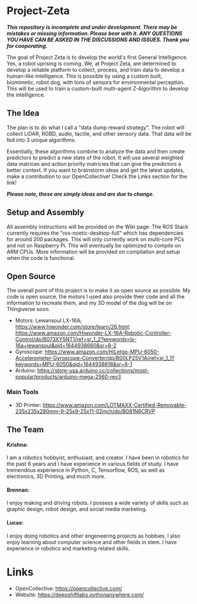 # Project-Zeta
***This repository is incomplete and under development. There may be mistakes or missing information. Please bear with it. ANY QUESTIONS YOU HAVE CAN BE ASKED IN THE DISCUSSIONS AND ISSUES. Thank you for cooporating.***

The goal of Project Zeta is to develop the world's first General Intelligence. Yes, a robot uprising is coming. We, at Project Zeta, are determined to develop a reliable platform to collect, process, and train data to develop a human-like intelligence. This is possible by using a custom built, biomimetic, robot dog, with tons of sensors for environmental perception. This will be used to train a custom-built multi-agent Z-Algorithm to develop the intelligence.

## The Idea
The plan is to do what I call a "data dump reward strategy". The robot will collect LiDAR, RGBD, audio, tactile, and other sensory data. That data will be fed into 3 unique algorithms. 

Essentially, these algorithms combine to analyze the data and then create predictors to predict a new state of the robot. It will use several weighted data matrices and
action priority matricies that can give the predictors a better context. If you want to brainstorm ideas and get the latest updates, make a contribution to our OpenCollective! Check the Links section for the link!

***Please note, these are simply ideas and are due to change.***

## Setup and Assembly
All assembly instructions will be provided on the Wiki page. The ROS Stack currently requires the "ros-noetic-desktop-full" which has dependencies for around 200 packages. This will only currently work on multi-core PCs and not on Raspberry Pi. This will eventually be optimized to compile on ARM CPUs. More information will be provided on compilation and setup when the code is functional.

## Open Source
The overall point of this project is to make it as open source as possible. My code is open source, the motors I used also provide their code and all the information to recreate them, and my 3D model of the dog will be on Thingiverse soon. 

- Motors: Lewansoul LX-16A; https://www.hiwonder.com/store/learn/26.html; https://www.amazon.com/Hiwonder-LX-16A-Robotic-Controller-Control/dp/B073XY5NT1/ref=sr_1_2?keywords=lx-16a+lewansoul&qid=1644938660&sr=8-2
- Gyroscope: https://www.amazon.com/HiLetgo-MPU-6050-Accelerometer-Gyroscope-Converter/dp/B00LP25V1A/ref=sr_1_1?keywords=MPU-6050&qid=1644938618&sr=8-1
- Arduino: https://store-usa.arduino.cc/collections/most-popular/products/arduino-mega-2560-rev3

### Main Tools
- 3D Printer: https://www.amazon.com/LOTMAXX-Certified-Removable-235x235x280mm-9-25x9-25x11-02inch/dp/B081N6CRVP

## The Team

#### Krishna:
I am a robotics hobbyist, enthusiast, and creator. I have been in robotics for the past 6 years and I have experience in various fields of study. I have tremendous experience in Python, C, Tensorflow, ROS, as well as electronics, 3D Printing, and much more.

#### Brennan:
I enjoy making and driving robots. I possess a wide variety of skills such as graphic design, robot design, and social media marketing.

#### Lucas:
I enjoy doing robotics and other engeneering projects as hobbies, I also enjoy learning about computer science and other fields in stem. I have experience in robotics and marketing related skills. 


# Links
- OpenCollective: https://opencollective.com/
- Website: https://deepshiftlabs.pythonanywhere.com/
